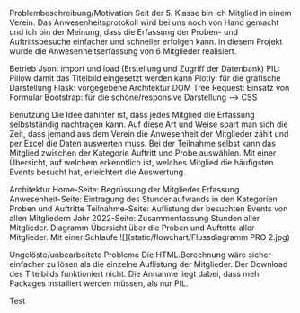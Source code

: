 Problembeschreibung/Motivation
Seit der 5. Klasse bin ich Mitglied in einem Verein. Das Anwesenheitsprotokoll wird bei uns noch von Hand gemacht und
ich bin der Meinung, dass die Erfassung der Proben- und Auftrittsbesuche einfacher und schneller erfolgen kann.
In diesem Projekt wurde die Anwesenheitserfassung von 6 Mitglieder realisiert.

Betrieb
Json: import und load (Erstellung und Zugriff der Datenbank)
PIL: Pillow damit das Titelbild eingesetzt werden kann
Plotly: für die grafische Darstellung
Flask: vorgegebene Architektur DOM Tree
Request: Einsatz von Formular
Bootstrap: für die schöne/responsive Darstellung --> CSS

Benutzung
Die Idee dahinter ist, dass jedes Mitglied die Erfassung selbstständig nachtragen kann.
Auf diese Art und Weise spart man sich die Zeit, dass jemand aus dem Verein die Anwesenheit der Mitglieder zählt und
per Excel die Daten auswerten muss.
Bei der Teilnahme selbst kann das Mitglied zwischen der Kategorie Auftritt und Probe auswählen.
Mit einer Übersicht, auf welchem erkenntlich ist, welches Mitglied die häufigsten Events besucht hat, erleichtert die
Auswertung.

Architektur
Home-Seite: Begrüssung der Mitglieder
Erfassung Anwesenheit-Seite: Eintragung des Stundenaufwands in den Kategorien Proben und Auftritte
Teilnahme-Seite: Auflistung der besuchten Events von allen Mitgliedern
Jahr 2022-Seite: Zusammenfassung Stunden aller Mitglieder. Diagramm Übersicht über die Proben und Auftritte
aller Mitglieder. Mit einer Schlaufe 
![](static/flowchart/Flussdiagramm PRO 2.jpg)

Ungelöste/unbearbeitete Probleme
Die HTML.Berechnung wäre sicher einfacher zu lösen als die einzelne Auflistung der Mitglieder.
Der Download des Titelbilds funktioniert nicht. Die Annahme liegt dabei, dass mehr Packages installiert werden müssen,
als nur PIL.

Test

